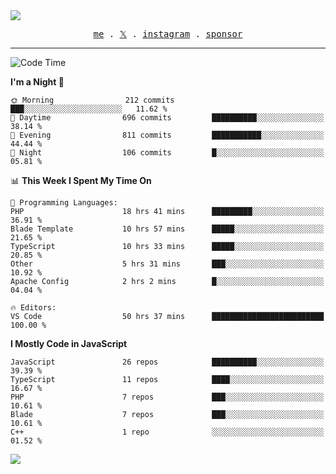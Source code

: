 <img style="bottom: 800px;" src="https://imgur.com/rilHVxA.png"/>
<p align="center">
  <samp>
    <a href="https://fayln.com">me</a> .
    <!-- <a href="https://fayln.com/projects">projects</a> . -->
    <a href="https://go.fayln.com/twitter">𝕏</a> .
    <a href="https://go.fayln.com/instagram">instagram</a> .
<!--     <a href="https://go.fayln.com/polywork">polywork</a> . -->
    <a href="https://github.com/sponsors/faridhnzz">sponsor</a>
  </samp>
</p>

---
<!--START_SECTION:waka-->
![Code Time](http://img.shields.io/badge/Code%20Time-3%2C074%20hrs%2024%20mins-blue)

**I'm a Night 🦉** 

```text
🌞 Morning                212 commits         ███░░░░░░░░░░░░░░░░░░░░░░   11.62 % 
🌆 Daytime                696 commits         ██████████░░░░░░░░░░░░░░░   38.14 % 
🌃 Evening                811 commits         ███████████░░░░░░░░░░░░░░   44.44 % 
🌙 Night                  106 commits         █░░░░░░░░░░░░░░░░░░░░░░░░   05.81 % 
```


📊 **This Week I Spent My Time On** 

```text
💬 Programming Languages: 
PHP                      18 hrs 41 mins      █████████░░░░░░░░░░░░░░░░   36.91 % 
Blade Template           10 hrs 57 mins      █████░░░░░░░░░░░░░░░░░░░░   21.65 % 
TypeScript               10 hrs 33 mins      █████░░░░░░░░░░░░░░░░░░░░   20.85 % 
Other                    5 hrs 31 mins       ███░░░░░░░░░░░░░░░░░░░░░░   10.92 % 
Apache Config            2 hrs 2 mins        █░░░░░░░░░░░░░░░░░░░░░░░░   04.04 % 

🔥 Editors: 
VS Code                  50 hrs 37 mins      █████████████████████████   100.00 % 
```

**I Mostly Code in JavaScript** 

```text
JavaScript               26 repos            ██████████░░░░░░░░░░░░░░░   39.39 % 
TypeScript               11 repos            ████░░░░░░░░░░░░░░░░░░░░░   16.67 % 
PHP                      7 repos             ███░░░░░░░░░░░░░░░░░░░░░░   10.61 % 
Blade                    7 repos             ███░░░░░░░░░░░░░░░░░░░░░░   10.61 % 
C++                      1 repo              ░░░░░░░░░░░░░░░░░░░░░░░░░   01.52 % 
```




<!--END_SECTION:waka-->

![](https://hit.yhype.me/github/profile?user_id=29797712)
